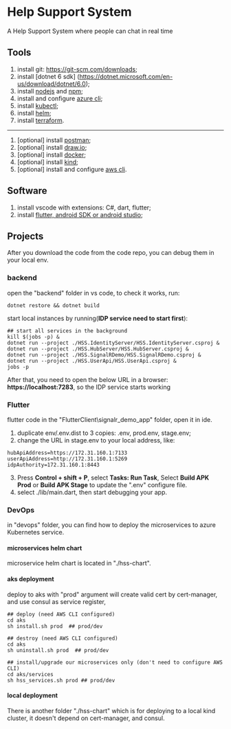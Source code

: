 # Help Support System

A Help Support System where people can chat in real time

## Tools

1. install git: https://git-scm.com/downloads;
2. install \[dotnet 6 sdk\] (https://dotnet.microsoft.com/en-us/download/dotnet/6.0);
3. install [nodejs](https://nodejs.org/en/download/) and [npm](https://www.npmjs.com/package/npm);
4. install and configure [azure cli](https://learn.microsoft.com/en-us/cli/azure/install-azure-cli);
5. install [kubectl](https://kubernetes.io/docs/tasks/tools/);
6. install [helm](https://helm.sh/docs/intro/install/);
7. install [terraform](https://developer.hashicorp.com/terraform/tutorials/aws-get-started/install-cli).

---

1. \[optional\] install [postman](https://www.postman.com/downloads/);
2. \[optional\] install [draw.io](https://github.com/jgraph/drawio-desktop/releases);
3. \[optional\] install [docker](https://www.docker.com/);
4. \[optional\] install [kind](https://kubernetes.io/docs/tasks/tools/#kind);
5. \[optional\] install and configure [aws cli](https://aws.amazon.com/cli/).

## Software

1. install vscode with extensions: C#, dart, flutter;
2. install [flutter, android SDK or android studio](https://docs.flutter.dev/get-started/install);


## Projects

After you download the code from the code repo, you can debug them in your local env.

### backend

open the "backend" folder in vs code, to check it works, run:

```
dotnet restore && dotnet build
```

start local instances by running(**IDP service need to start first**):

```
## start all services in the background
kill $(jobs -p) &
dotnet run --project ./HSS.IdentityServer/HSS.IdentityServer.csproj &
dotnet run --project ./HSS.HubServer/HSS.HubServer.csproj &
dotnet run --project ./HSS.SignalRDemo/HSS.SignalRDemo.csproj &
dotnet run --project ./HSS.UserApi/HSS.UserApi.csproj &
jobs -p
```
After that, you need to open the below URL in a browser: **https://localhost:7283**, so the IDP service starts working


### Flutter

flutter code in the "FlutterClient\\signalr_demo_app" folder, open it in ide.

1. duplicate env/.env.dist to 3 copies: .env, prod.env, stage.env;
2. change the URL in stage.env to your local address, like:

```
hubApiAddress=https://172.31.160.1:7133
userApiAddress=http://172.31.160.1:5269
idpAuthority=172.31.160.1:8443
```

3. Press **Control + shift + P**, select **Tasks: Run Task**, Select **Build APK Prod** or **Build APK Stage** to update the ".env" configure file.
4. select ./lib/main.dart, then start debugging your app.

### DevOps

in "devops" folder, you can find how to deploy the microservices to azure Kubernetes service.

#### microservices helm chart

microservice helm chart is located in "./hss-chart".

#### aks deployment

deploy to aks with "prod" argument will create valid cert by cert-manager, and use consul as service register,

```
## deploy (need AWS CLI configured)
cd aks
sh install.sh prod  ## prod/dev
```

```
## destroy (need AWS CLI configured)
cd aks
sh uninstall.sh prod  ## prod/dev
```

```
## install/upgrade our microservices only (don't need to configure AWS CLI)
cd aks/services
sh hss_services.sh prod ## prod/dev
```

#### local deployment

There is another folder "./hss-chart" which is for deploying to a local kind cluster, it doesn't depend on cert-manager, and consul.

